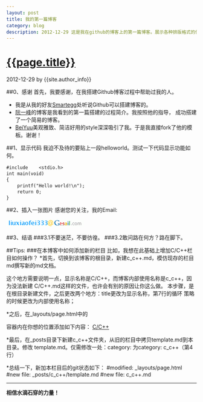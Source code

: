 ```yaml
---
layout: post
title: 我的第一篇博客
category: blog
description: 2012-12-29 这是我在github的博客上的第一篇博客。展示各种排版格式的使用方法
---
```


# [{{page.title}}][self]
2012-12-29 by {{site.author_info}}

[self]: {{page.url}} ({{page.title}})

##0、感谢
首先，我要感谢，在我搭建Github博客过程中帮助过我的人。

* 我是从我的好友[Smartegg][]处听说Github可以搭建博客的。
* [阮一峰][ruanyifeng]的博客是我看到的第一篇搭建的过程简介。我按照他的指导，
成功搭建了一个简易的博客。
* [BeiYuu][]美观雅致、简洁好用的style深深吸引了我。于是我直接fork了他的模板。谢谢！

##1、显示代码
我迫不及待的要贴上一段helloworld。测试一下代码显示功能如何。

    #include    <stdio.h>
    int main(void)
    {
        printf("Hello world!\n");
        return 0;
    }

##2、插入一张图片
感谢您的关注，我的Email:

![Higher email](/images/myemail.gif)

##3、结语
###3.1不要迷茫，不要彷徨。
###3.2敢问路在何方？路在脚下。


##Tips:
###在本博客中如何添加新的栏目
比如，我想在此基础上增加C/C++栏目如何操作？
*首先，切换到该博客的根目录，新建c_c++.md，模仿现存的栏目md撰写新的md文档。

这个地方需要说明一点，显示名称是C/C++，而博客内部使用名称是c_c++，因为没法新建
C/C++.md这样的文件，也许会有别的原因让你这么做。
本步骤，是在根目录新建文件，之后更改两个地方：title更改为显示名称，第7行的循环
策略的时候更改为内部使用名称；

*之后，在_layouts/page.html中的
    <div class="nav right">
容器内在你想的位置添加如下内容：
    <a href="/c_c++" title="C/C++">C/C++</a>

*最后，在_posts目录下新建c_c++文件夹，从旧的栏目中拷贝template.md到本目录。修改
template.md。仅需修改一处：category: 为category: c_c++（第4行）

*总结一下，新加本栏目后的git状态如下：
    #modified:   _layouts/page.html
    #new file:   _posts/c_c++/template.md
    #new file:   c_c++.md

***
**相信水滴石穿的力量！**

[smartegg]: http://smartegg.github.com/ "My friend, Smartegg"
[ruanyifeng]: http://www.ruanyifeng.com/blog/2012/08/blogging_with_jekyll.html "搭建Github博客"
[beiyuu]: http://beiyuu.com/ "BeiYuu"
